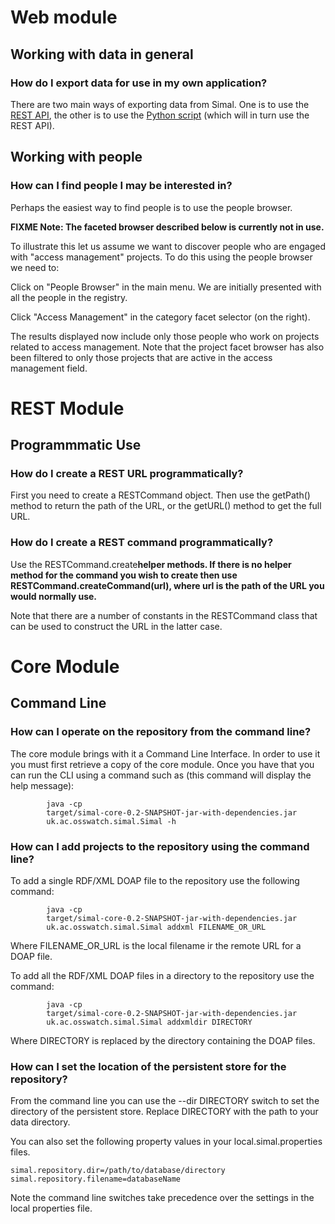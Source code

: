# Web module #

## Working with data in general ##

### How do I export data for use in my own application? ###

There are two main ways of exporting data from Simal. One is to use the [REST API](SimalRESTAPI.md), the other is to use the [Python script](https://simal.googlecode.com/svn/trunk/uk.ac.osswatch.simal.web/src/main/python/backupAllProjects.py) (which will in turn use the REST API).

## Working with people ##

### How can I find people I may be interested in? ###

Perhaps the easiest way to find people is to use the people browser.

**FIXME Note: The faceted browser described below is currently not in use.**

To illustrate this let us assume we want to discover people who are engaged with "access management" projects. To do this using the people browser we need to:

Click on "People Browser" in the main menu. We are initially presented with all the people in the registry.

Click "Access Management" in the category facet selector (on the right).

The results displayed now include only those people who work on projects related to access management. Note that the project facet browser has also been filtered to only those projects that are active in the access management field.


# REST Module #

## Programmmatic Use ##

### How do I create a REST URL programmatically? ###

First you need to create a RESTCommand object. Then use the getPath() method to return the path of the URL, or the getURL() method to get the full URL.

### How do I create a REST command programmatically? ###

Use the RESTCommand.create**helper methods. If there is no helper method for the command you wish to create then use RESTCommand.createCommand(url), where url is the path of the URL you would normally use.**

Note that there are a number of constants in the RESTCommand class that can be used to construct the URL in the latter case.

# Core Module #

## Command Line ##

### How can I operate on the repository from the command line? ###

The core module brings with it a Command Line Interface. In order to use it you must first retrieve a copy of the core module. Once you have that you can run the CLI using a command such as (this command will display the help message):

```
        java -cp
        target/simal-core-0.2-SNAPSHOT-jar-with-dependencies.jar
        uk.ac.osswatch.simal.Simal -h
```

### How can I add projects to the repository using the command line? ###

To add a single RDF/XML DOAP file to the repository use the following command:

```
        java -cp
        target/simal-core-0.2-SNAPSHOT-jar-with-dependencies.jar
        uk.ac.osswatch.simal.Simal addxml FILENAME_OR_URL
```

Where FILENAME\_OR\_URL is the local filename ir the remote URL for a DOAP file.

To add all the RDF/XML DOAP files in a directory to the repository use the command:

```
        java -cp
        target/simal-core-0.2-SNAPSHOT-jar-with-dependencies.jar
        uk.ac.osswatch.simal.Simal addxmldir DIRECTORY
```

Where DIRECTORY is replaced by the directory containing the DOAP files.

### How can I set the location of the persistent store for the repository? ###

From the command line you can use the --dir DIRECTORY switch to set the directory of the persistent store. Replace DIRECTORY with the path to your data directory.

You can also set the following property values in your local.simal.properties files.

```
simal.repository.dir=/path/to/database/directory
simal.repository.filename=databaseName
```

Note the command line switches take precedence over the settings in the local properties file.
